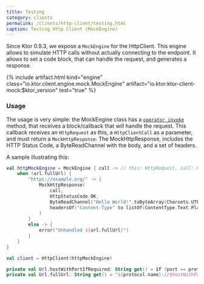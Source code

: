 ```yaml
---
title: Testing
category: clients
permalink: /clients/http-client/testing.html
caption: Testing Http Client (MockEngine) 
---
```


Since Ktor 0.9.3, we expose a `MockEngine` for the HttpClient. This engine allows to simulate HTTP calls without
actually connecting to the endpoint. It allows to set a code block, that can handle the request,
and generates a response.

{% include artifact.html kind="engine" class="io.ktor.client.engine.mock.MockEngine" artifact="io.ktor:ktor-client-mock:$ktor_version" test="true" %}

### Usage

The usage is very simple: the MockEngine class has a [`operator invoke`](https://kotlinlang.org/docs/reference/operator-overloading.html#invoke) method,
that receives a block/callback that will handle the request. This callback receives an `HttpRequest` as this, a `HttpClientCall` as a parameter,
and must return a `MockHttpResponse`. The MockHttpResponse, includes the HTTP Status Code, a ByteReadChannel with the body, and a set of headers.

A sample illustrating this:

```kotlin
val httpMockEngine = MockEngine { call -> // this: HttpRequest, call: HttpClientCall
    when (url.fullUrl) {
        "https://example.org/" -> {
            MockHttpResponse(
                call,
                HttpStatusCode.OK,
                ByteReadChannel("Hello World!".toByteArray(Charsets.UTF_8)),
                headersOf("Content-Type" to listOf(ContentType.Text.Plain.toString()))
            )
        }
        else -> {
            error("Unhandled ${url.fullUrl}")
        }
    }
}

val client = HttpClient(httpMockEngine)

private val Url.hostWithPortIfRequired: String get() = if (port == protocol.defaultPort) host else hostWithPort
private val Url.fullUrl: String get() = "${protocol.name}://$hostWithPortIfRequired$fullPath"
```
